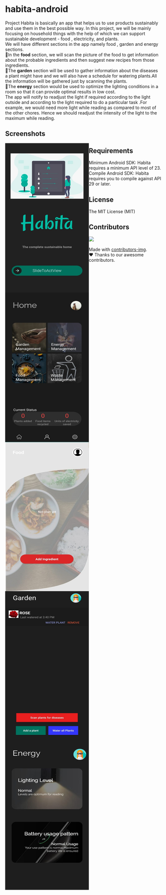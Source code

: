 # habita-android 
Project Habita is basically an app that helps us to use products sustainably and use them in the best possible way. In this project, we will be mainly focusing on household things with the help of which we can support sustainable development - food , electricity, and plants.<br>
We will have different sections in the app namely food , garden and  energy sections.<br>
🌟In the **food** section, we will scan the picture of the food to get information about the probable ingredients and then suggest new recipes from those ingredients.<br>
🌟The **garden** section will be used to gather information about the diseases a plant might have and we will also have a schedule for watering plants.All the information will be gathered just by scanning  the plants.<br>
🌟The **energy** section would be used to optimize the lighting conditions in a room so that it can provide optimal results in low cost.<br>
The app will notify to readjust the light if required according to the light outside and according to the light required to do a particular task .For example, we would need more light while reading as compared to most of the other chores. Hence we should readjust the intensity of the light to the maximum while reading.<br>
<h2> Screenshots</h2> 
<img src = "ss.jpeg"  width="270" height="480" style="float:left" />
<img src = "home.jpeg"  width="270" height="480" style="float:left"/>
<img src = "food.jpeg" width="270" height="480" style="float:left"/>
<img src = "garden.jpeg"  width="270" height="480" style="float:left">
<img src = "energy.jpeg"  width="270" height="480" style="float:left">
<h2>Requirements</h2> 
Minimum Android SDK: Habita requires a minimum API level of 23.<br>
Compile Android SDK: Habita requires you to compile against API 29 or later.

<h2>  License</h2> 
The MIT License (MIT)
<h2>  Contributors</h2> 
<a href="https://github.com/hackslash-nitp/habita-android/graphs/contributors">
  <img src="https://contributors-img.web.app/image?repo=hackslash-nitp/habita-android" />
</a>

Made with [contributors-img](https://contributors-img.web.app).<br>
❤️ Thanks to our awesome contributors.
